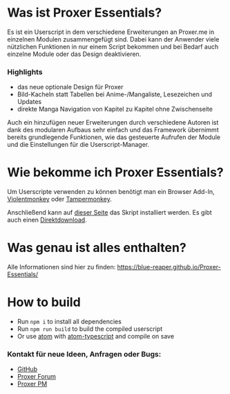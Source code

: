# Was ist Proxer Essentials?
Es ist ein Userscript in dem verschiedene Erweiterungen an Proxer.me in einzelnen Modulen zusammengefügt sind.
Dabei kann der Anwender viele nützlichen Funktionen in nur einem Script bekommen und bei Bedarf auch einzelne Module oder das Design deaktivieren.
### Highlights
 + das neue optionale Design für Proxer
 + Bild-Kacheln statt Tabellen bei Anime-/Mangaliste, Lesezeichen und Updates
 + direkte Manga Navigation von Kapitel zu Kapitel ohne Zwischenseite

Auch ein hinzufügen neuer Erweiterungen durch verschiedene Autoren ist dank des modularen Aufbaus sehr einfach und das Framework übernimmt bereits grundlegende Funktionen, wie das gesteuerte Aufrufen der Module und die Einstellungen für die Userscript-Manager.

# Wie bekomme ich Proxer Essentials?
Um Userscripte verwenden zu können benötigt man ein Browser Add-In, [Violentmonkey](https://violentmonkey.github.io/) oder [Tampermonkey](https://tampermonkey.net/).

Anschließend kann auf [dieser Seite](https://openuserjs.org/scripts/Blue.Reaper/Proxer_Essentials) das Skript installiert werden. Es gibt auch einen [Direktdownload](https://openuserjs.org/install/Blue.Reaper/Proxer_Essentials.user.js).

# Was genau ist alles enthalten?

Alle Informationen sind hier zu finden: https://blue-reaper.github.io/Proxer-Essentials/

# How to build

- Run `npm i` to install all dependencies
- Run `npm run build` to build the compiled userscript
- Or use [atom](https://atom.io/) with [atom-typescript](https://atom.io/packages/atom-typescript) and compile on save

### Kontakt für neue Ideen, Anfragen oder Bugs:
+ [GitHub](https://github.com/Blue-Reaper/Proxer-Essentials/issues/new/choose)
+ [Proxer Forum](https://proxer.me/forum/anwendungen/386157-userscript-inkl-theme-proxer-essentials)
+ [Proxer PM](https://proxer.me/messages?s=new&id=422227)
